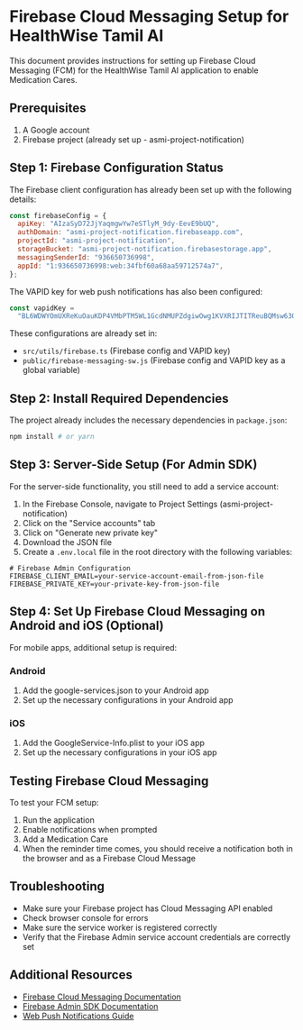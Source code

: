# Firebase Cloud Messaging Setup for HealthWise Tamil AI

This document provides instructions for setting up Firebase Cloud Messaging (FCM) for the HealthWise Tamil AI application to enable Medication Cares.

## Prerequisites

1. A Google account
2. Firebase project (already set up - asmi-project-notification)

## Step 1: Firebase Configuration Status

The Firebase client configuration has already been set up with the following details:

```javascript
const firebaseConfig = {
  apiKey: "AIzaSyD72JjYaqmgwYw7eSTlyM_9dy-EevE9bUQ",
  authDomain: "asmi-project-notification.firebaseapp.com",
  projectId: "asmi-project-notification",
  storageBucket: "asmi-project-notification.firebasestorage.app",
  messagingSenderId: "936650736998",
  appId: "1:936650736998:web:34fbf60a68aa59712574a7",
};
```

The VAPID key for web push notifications has also been configured:

```javascript
const vapidKey =
  "BL6WDWYOmUXReKuOauKDP4VMbPTM5WL1GcdNMUPZdgiwOwg1KVXRIJTITReuBQMsw63OUS2Bn8jyy0ygKSfeZE8";
```

These configurations are already set in:

- `src/utils/firebase.ts` (Firebase config and VAPID key)
- `public/firebase-messaging-sw.js` (Firebase config and VAPID key as a global variable)

## Step 2: Install Required Dependencies

The project already includes the necessary dependencies in `package.json`:

```bash
npm install # or yarn
```

## Step 3: Server-Side Setup (For Admin SDK)

For the server-side functionality, you still need to add a service account:

1. In the Firebase Console, navigate to Project Settings (asmi-project-notification)
2. Click on the "Service accounts" tab
3. Click on "Generate new private key"
4. Download the JSON file
5. Create a `.env.local` file in the root directory with the following variables:

```
# Firebase Admin Configuration
FIREBASE_CLIENT_EMAIL=your-service-account-email-from-json-file
FIREBASE_PRIVATE_KEY=your-private-key-from-json-file
```

## Step 4: Set Up Firebase Cloud Messaging on Android and iOS (Optional)

For mobile apps, additional setup is required:

### Android

1. Add the google-services.json to your Android app
2. Set up the necessary configurations in your Android app

### iOS

1. Add the GoogleService-Info.plist to your iOS app
2. Set up the necessary configurations in your iOS app

## Testing Firebase Cloud Messaging

To test your FCM setup:

1. Run the application
2. Enable notifications when prompted
3. Add a Medication Care
4. When the reminder time comes, you should receive a notification both in the browser and as a Firebase Cloud Message

## Troubleshooting

- Make sure your Firebase project has Cloud Messaging API enabled
- Check browser console for errors
- Make sure the service worker is registered correctly
- Verify that the Firebase Admin service account credentials are correctly set

## Additional Resources

- [Firebase Cloud Messaging Documentation](https://firebase.google.com/docs/cloud-messaging)
- [Firebase Admin SDK Documentation](https://firebase.google.com/docs/admin/setup)
- [Web Push Notifications Guide](https://firebase.google.com/docs/cloud-messaging/js/client)
